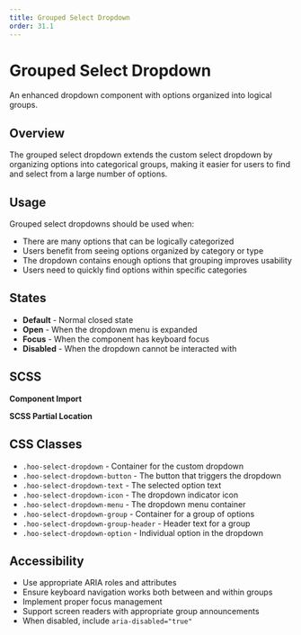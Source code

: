 ```yaml
---
title: Grouped Select Dropdown
order: 31.1
---
```


# Grouped Select Dropdown

An enhanced dropdown component with options organized into logical groups.

## Overview

The grouped select dropdown extends the custom select dropdown by organizing options into categorical groups, making it easier for users to find and select from a large number of options.

## Usage

Grouped select dropdowns should be used when:
* There are many options that can be logically categorized
* Users benefit from seeing options organized by category or type
* The dropdown contains enough options that grouping improves usability
* Users need to quickly find options within specific categories

## States

* **Default** - Normal closed state
* **Open** - When the dropdown menu is expanded
* **Focus** - When the component has keyboard focus
* **Disabled** - When the dropdown cannot be interacted with

## SCSS

**Component Import**

**SCSS Partial Location**

## CSS Classes

* `.hoo-select-dropdown` - Container for the custom dropdown
* `.hoo-select-dropdown-button` - The button that triggers the dropdown
* `.hoo-select-dropdown-text` - The selected option text
* `.hoo-select-dropdown-icon` - The dropdown indicator icon
* `.hoo-select-dropdown-menu` - The dropdown menu container
* `.hoo-select-dropdown-group` - Container for a group of options
* `.hoo-select-dropdown-group-header` - Header text for a group
* `.hoo-select-dropdown-option` - Individual option in the dropdown

## Accessibility

* Use appropriate ARIA roles and attributes
* Ensure keyboard navigation works both between and within groups
* Implement proper focus management
* Support screen readers with appropriate group announcements
* When disabled, include `aria-disabled="true"`
